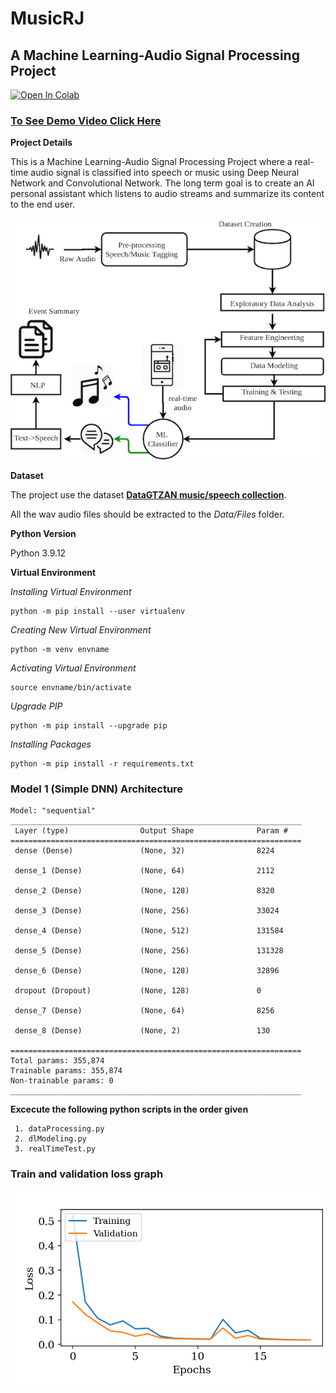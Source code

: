 
# MusicRJ

## A Machine Learning-Audio Signal Processing Project

[![Open In Colab](https://colab.research.google.com/assets/colab-badge.svg)](https://colab.research.google.com/drive/17DN_dJCyYJFQdBeyqKmcbwiIZH5ihE1z?usp=sharing)

### [To See Demo Video Click Here](https://www.youtube.com/watch?v=9X55T_ffNwg&t=224s)

**Project Details** 

This is a Machine Learning-Audio Signal Processing Project where a real-time audio signal is classified into speech or music using Deep Neural Network and Convolutional Network. The long term goal is to create an AI personal assistant which listens to audio streams and summarize its content to the end user.

![Block diagram](/Images/BlockDGMSmall.png)


**Dataset**

The project use the dataset **[DataGTZAN music/speech collection](http://opihi.cs.uvic.ca/sound/music_speech.tar.gz)**. 

All the wav audio files should be extracted to the *Data/Files* folder.

**Python Version**

Python 3.9.12

**Virtual Environment**

*Installing Virtual Environment*
```console
python -m pip install --user virtualenv
```
*Creating New Virtual Environment*
```console
python -m venv envname
```
*Activating Virtual Environment*
```console
source envname/bin/activate
```
*Upgrade PIP*
```console
python -m pip install --upgrade pip
```
*Installing Packages*
```console
python -m pip install -r requirements.txt
```
### Model 1 (Simple DNN) Architecture

```console
Model: "sequential"
_________________________________________________________________
 Layer (type)                Output Shape              Param #   
=================================================================
 dense (Dense)               (None, 32)                8224      
                                                                 
 dense_1 (Dense)             (None, 64)                2112      
                                                                 
 dense_2 (Dense)             (None, 128)               8320      
                                                                 
 dense_3 (Dense)             (None, 256)               33024     
                                                                 
 dense_4 (Dense)             (None, 512)               131584    
                                                                 
 dense_5 (Dense)             (None, 256)               131328    
                                                                 
 dense_6 (Dense)             (None, 128)               32896     
                                                                 
 dropout (Dropout)           (None, 128)               0         
                                                                 
 dense_7 (Dense)             (None, 64)                8256      
                                                                 
 dense_8 (Dense)             (None, 2)                 130       
                                                                 
=================================================================
Total params: 355,874
Trainable params: 355,874
Non-trainable params: 0
_________________________________________________________________
```

**Excecute the following python scripts in the order given**

	 1. dataProcessing.py
	 2. dlModeling.py
	 3. realTimeTest.py

### Train and validation loss graph

![Loss graph](/Graphs/Train_Valiation_Loss.png)
